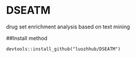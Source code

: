 # DSEATM
drug set enrichment analysis based on text mining

##Install method

```{r}
devtools::install_github("luozhhub/DSEATM")
```
